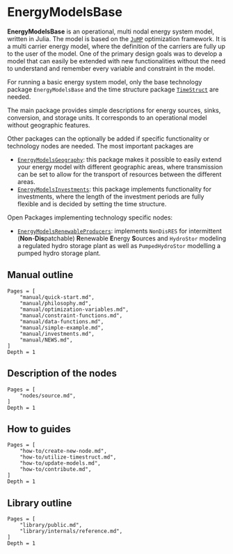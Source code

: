 # EnergyModelsBase

**EnergyModelsBase** is an operational, multi nodal energy system model, written in Julia.
The model is based on the [`JuMP`](https://jump.dev/JuMP.jl/) optimization framework.
It is a multi carrier energy model, where the definition of the carriers are fully up to the user of the model.
One of the primary design goals was to develop a model that can easily be extended with new functionalities without the need to understand and remember every variable and constraint in the model.

For running a basic energy system model, only the base technology package `EnergyModelsBase` and the time structure package
[`TimeStruct`](https://sintefore.github.io/TimeStruct.jl/) are needed.

The main package provides simple descriptions for energy sources, sinks, conversion, and storage units.
It corresponds to an operational model without geographic features.

Other packages can the optionally be added if specific functionality or technology nodes are needed. The most important packages are

- [`EnergyModelsGeography`](https://energymodelsx.github.io/EnergyModelsGeography.jl/):
   this package makes it possible to easily extend your energy model with different
   geographic areas, where transmission can be set to allow for the transport of
   resources between the different areas.
- [`EnergyModelsInvestments`](https://energymodelsx.github.io/EnergyModelsInvestments.jl/):
   this package implements functionality for investments, where the length of the
   investment periods are fully flexible and is decided by setting the time
   structure.

Open Packages implementing technology specific nodes:

- [`EnergyModelsRenewableProducers`](https://energymodelsx.github.io/EnergyModelsRenewableProducers.jl/): implements `NonDisRES` for intermittent (**Non**-**Dis**patchable) **R**enewable **E**nergy **S**ources and `HydroStor` modeling a regulated hydro storage plant as well as `PumpedHydroStor` modelling a pumped hydro storage plant.

## Manual outline

```@contents
Pages = [
    "manual/quick-start.md",
    "manual/philosophy.md",
    "manual/optimization-variables.md",
    "manual/constraint-functions.md",
    "manual/data-functions.md",
    "manual/simple-example.md",
    "manual/investments.md",
    "manual/NEWS.md",
]
Depth = 1
```

## Description of the nodes

```@contents
Pages = [
    "nodes/source.md",
]
Depth = 1
```

## How to guides

```@contents
Pages = [
    "how-to/create-new-node.md",
    "how-to/utilize-timestruct.md",
    "how-to/update-models.md",
    "how-to/contribute.md",
]
Depth = 1
```

## Library outline

```@contents
Pages = [
    "library/public.md",
    "library/internals/reference.md",
]
Depth = 1
```

